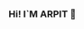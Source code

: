 ### Hi! I`M ARPIT  👋

<!--
**shakyaarpit/shakyaarpit** is a ✨ _special_ ✨ repository because its `README.md` (this file) appears on your GitHub profile.

Here are some ideas to get you started:


- 😊 I have interest in Web Development.
- 😊 I am skilled in | REACT | JAVASCRIPT |TailwindCSS | BOOTSTRAP | CSS3 | HTML5 | GIT AND GITHUB
- 🌱 I’m currently learning React, Angular, Strongly
interested in obtaining a Frontend Developer position to enhancing
my skills and knowledge. 
- 👯 I’m looking to collaborate on ... I am collaborative, team player, and proficient in working with
interdisciplinary teams and executing goal-oriented projects. 
- 🤔 I’m looking for help with ...
- 💬 Ask me about ...
- 📫 How to reach me: ... linkidin linkedin.com/in/arpitshakya
- 😄 Pronouns: ...
- ⚡ Fun fact: 
-->
